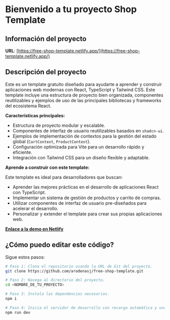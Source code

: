 # Bienvenido a tu proyecto Shop Template

## Información del proyecto

**URL**: [https://free-shop-template.netlify.app/](https://free-shop-template.netlify.app/)

## Descripción del proyecto

Este es un template gratuito diseñado para ayudarte a aprender y construir aplicaciones web modernas con React, TypeScript y Tailwind CSS. Este template incluye una estructura de proyecto bien organizada, componentes reutilizables y ejemplos de uso de las principales bibliotecas y frameworks del ecosistema React.

**Características principales:**

*   Estructura de proyecto modular y escalable.
*   Componentes de interfaz de usuario reutilizables basados en `shadcn-ui`.
*   Ejemplos de implementación de contextos para la gestión del estado global (`CartContext`, `ProductContext`).
*   Configuración optimizada para Vite para un desarrollo rápido y eficiente.
*   Integración con Tailwind CSS para un diseño flexible y adaptable.

**Aprende a construir con este template:**

Este template es ideal para desarrolladores que buscan:

*   Aprender las mejores prácticas en el desarrollo de aplicaciones React con TypeScript.
*   Implementar un sistema de gestión de productos y carrito de compras.
*   Utilizar componentes de interfaz de usuario pre-diseñados para acelerar el desarrollo.
*   Personalizar y extender el template para crear sus propias aplicaciones web.

**[Enlace a la demo en Netlify](https://free-shop-template.netlify.app/)**

## ¿Cómo puedo editar este código?

Sigue estos pasos:

```sh
# Paso 1: Clona el repositorio usando la URL de Git del proyecto.
git clone https://github.com/arodenasj/free-shop-template.git

# Paso 2: Navega al directorio del proyecto.
cd <NOMBRE_DE_TU_PROYECTO>

# Paso 3: Instala las dependencias necesarias.
npm i

# Paso 4: Inicia el servidor de desarrollo con recarga automática y una vista previa instantánea.
npm run dev
